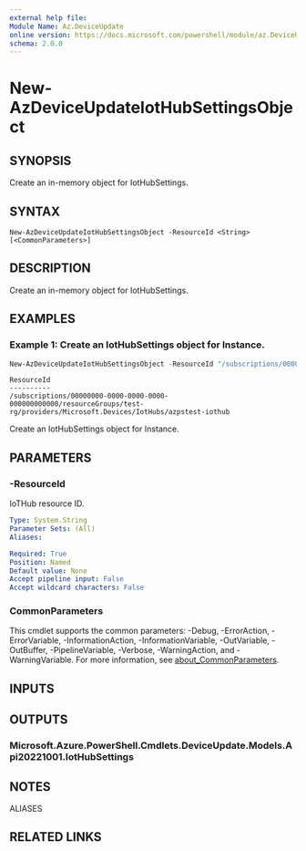 ```yaml
---
external help file:
Module Name: Az.DeviceUpdate
online version: https://docs.microsoft.com/powershell/module/az.DeviceUpdate/new-AzDeviceUpdateIotHubSettingsObject
schema: 2.0.0
---
```


# New-AzDeviceUpdateIotHubSettingsObject

## SYNOPSIS
Create an in-memory object for IotHubSettings.

## SYNTAX

```
New-AzDeviceUpdateIotHubSettingsObject -ResourceId <String> [<CommonParameters>]
```

## DESCRIPTION
Create an in-memory object for IotHubSettings.

## EXAMPLES

### Example 1: Create an IotHubSettings object for Instance.
```powershell
New-AzDeviceUpdateIotHubSettingsObject -ResourceId "/subscriptions/00000000-0000-0000-0000-000000000000/resourceGroups/test-rg/providers/Microsoft.Devices/IotHubs/azpstest-iothub"
```

```output
ResourceId
----------
/subscriptions/00000000-0000-0000-0000-000000000000/resourceGroups/test-rg/providers/Microsoft.Devices/IotHubs/azpstest-iothub
```

Create an IotHubSettings object for Instance.

## PARAMETERS

### -ResourceId
IoTHub resource ID.

```yaml
Type: System.String
Parameter Sets: (All)
Aliases:

Required: True
Position: Named
Default value: None
Accept pipeline input: False
Accept wildcard characters: False
```

### CommonParameters
This cmdlet supports the common parameters: -Debug, -ErrorAction, -ErrorVariable, -InformationAction, -InformationVariable, -OutVariable, -OutBuffer, -PipelineVariable, -Verbose, -WarningAction, and -WarningVariable. For more information, see [about_CommonParameters](http://go.microsoft.com/fwlink/?LinkID=113216).

## INPUTS

## OUTPUTS

### Microsoft.Azure.PowerShell.Cmdlets.DeviceUpdate.Models.Api20221001.IotHubSettings

## NOTES

ALIASES

## RELATED LINKS

